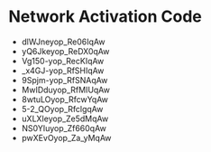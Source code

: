 # Network Activation Code
* dlWJneyop_Re06IqAw
* yQ6Jkeyop_ReDX0qAw
* Vg150-yop_RecKIqAw
* _x4GJ-yop_RfSHIqAw
* 9Spjm-yop_RfSNAqAw
* MwIDduyop_RfMIUqAw
* 8wtuLOyop_RfcwYqAw
* 5-2_QOyop_RfclgqAw
* uXLXIeyop_Ze5dMqAw
* NS0YIuyop_Zf660qAw
* pwXEvOyop_Za_yMqAw